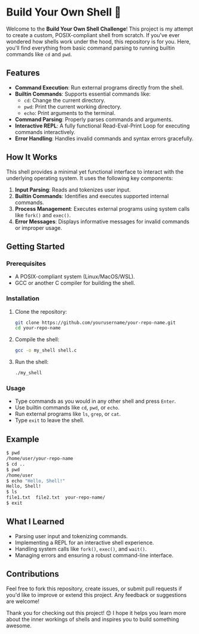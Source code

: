 # Build Your Own Shell 🚀

Welcome to the **Build Your Own Shell Challenge**! This project is my attempt to create a custom, POSIX-compliant shell from scratch. If you've ever wondered how shells work under the hood, this repository is for you. Here, you'll find everything from basic command parsing to running builtin commands like `cd` and `pwd`.

## Features
- **Command Execution**: Run external programs directly from the shell.
- **Builtin Commands**: Supports essential commands like:
  - `cd`: Change the current directory.
  - `pwd`: Print the current working directory.
  - `echo`: Print arguments to the terminal.
- **Command Parsing**: Properly parses commands and arguments.
- **Interactive REPL**: A fully functional Read-Eval-Print Loop for executing commands interactively.
- **Error Handling**: Handles invalid commands and syntax errors gracefully.

## How It Works
This shell provides a minimal yet functional interface to interact with the underlying operating system. It uses the following key components:

1. **Input Parsing**: Reads and tokenizes user input.
2. **Builtin Commands**: Identifies and executes supported internal commands.
3. **Process Management**: Executes external programs using system calls like `fork()` and `exec()`.
4. **Error Messages**: Displays informative messages for invalid commands or improper usage.

## Getting Started

### Prerequisites
- A POSIX-compliant system (Linux/MacOS/WSL).
- GCC or another C compiler for building the shell.

### Installation
1. Clone the repository:
   ```bash
   git clone https://github.com/yourusername/your-repo-name.git
   cd your-repo-name
   ```
2. Compile the shell:
   ```bash
   gcc -o my_shell shell.c
   ```
3. Run the shell:
   ```bash
   ./my_shell
   ```

### Usage
- Type commands as you would in any other shell and press `Enter`.
- Use builtin commands like `cd`, `pwd`, or `echo`.
- Run external programs like `ls`, `grep`, or `cat`.
- Type `exit` to leave the shell.

## Example
```bash
$ pwd
/home/user/your-repo-name
$ cd ..
$ pwd
/home/user
$ echo "Hello, Shell!"
Hello, Shell!
$ ls
file1.txt  file2.txt  your-repo-name/
$ exit
```

## What I Learned
- Parsing user input and tokenizing commands.
- Implementing a REPL for an interactive shell experience.
- Handling system calls like `fork()`, `exec()`, and `wait()`.
- Managing errors and ensuring a robust command-line interface.

## Contributions
Feel free to fork this repository, create issues, or submit pull requests if you'd like to improve or extend this project. Any feedback or suggestions are welcome!

Thank you for checking out this project! 😊 I hope it helps you learn more about the inner workings of shells and inspires you to build something awesome.
